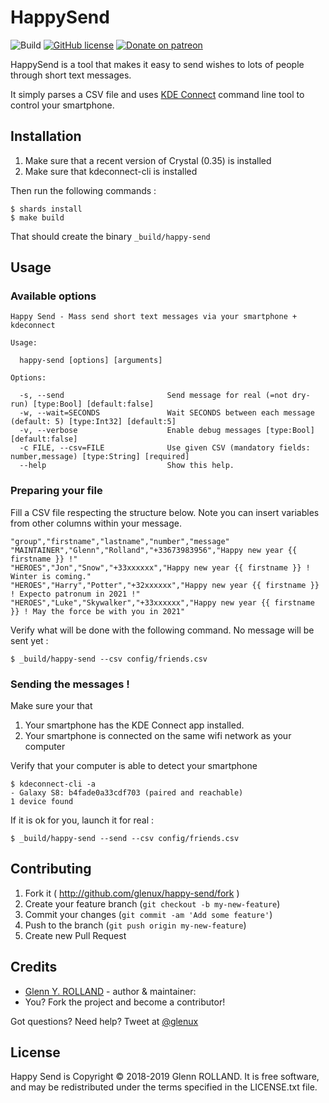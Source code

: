 # HappySend

![Build](https://github.com/glenux/happy-send/workflows/build/badge.svg?branch=master)
[![GitHub license](https://img.shields.io/github/license/glenux/happy-send.svg)](https://github.com/glenux/happy-send/blob/master/LICENSE.txt)
[![Donate on patreon](https://img.shields.io/badge/patreon-donate-orange.svg)](https://patreon.com/glenux)

HappySend is a tool that makes it easy to send wishes to lots of people through short text messages.

It simply parses a CSV file and uses [KDE Connect](https://community.kde.org/KDEConnect) command line tool to control your smartphone.


## Installation

1. Make sure that a recent version of Crystal (0.35) is installed
2. Make sure that kdeconnect-cli is installed

Then run the following commands :

    $ shards install
    $ make build

That should create the binary `_build/happy-send`

## Usage

### Available options


    Happy Send - Mass send short text messages via your smartphone + kdeconnect
  
    Usage:
  
      happy-send [options] [arguments]
  
    Options:
  
      -s, --send                       Send message for real (=not dry-run) [type:Bool] [default:false]
      -w, --wait=SECONDS               Wait SECONDS between each message (default: 5) [type:Int32] [default:5]
      -v, --verbose                    Enable debug messages [type:Bool] [default:false]
      -c FILE, --csv=FILE              Use given CSV (mandatory fields: number,message) [type:String] [required]
      --help                           Show this help.



### Preparing your file

Fill a CSV file respecting the structure below. Note you can insert variables from
other columns within your message.

    "group","firstname","lastname","number","message"
    "MAINTAINER","Glenn","Rolland","+33673983956","Happy new year {{ firstname }} !"
    "HEROES","Jon","Snow","+33xxxxxx","Happy new year {{ firstname }} ! Winter is coming."
    "HEROES","Harry","Potter","+32xxxxxx","Happy new year {{ firstname }} ! Expecto patronum in 2021 !"
    "HEROES","Luke","Skywalker","+33xxxxxx","Happy new year {{ firstname }} ! May the force be with you in 2021"

Verify what will be done with the following command. No message will be sent yet :

    $ _build/happy-send --csv config/friends.csv

###  Sending the messages !

Make sure your that

1. Your smartphone has the KDE Connect app installed. 
2. Your smartphone is connected on the same wifi network as your computer

Verify that your computer is able to detect your smartphone

    $ kdeconnect-cli -a
    - Galaxy S8: b4fade0a33cdf703 (paired and reachable)
    1 device found

If it is ok for you, launch it for real :

    $ _build/happy-send --send --csv config/friends.csv


## Contributing

1. Fork it ( http://github.com/glenux/happy-send/fork )
2. Create your feature branch (`git checkout -b my-new-feature`)
3. Commit your changes (`git commit -am 'Add some feature'`)
4. Push to the branch (`git push origin my-new-feature`)
5. Create new Pull Request


## Credits

* [Glenn Y. ROLLAND](https://github.com/glenux) - author & maintainer:
* You? Fork the project and become a contributor!

Got questions? Need help? Tweet at [@glenux](https://twitter.com/glenux)


## License

Happy Send is Copyright © 2018-2019 Glenn ROLLAND. It is free software, and may be redistributed under the terms specified in the LICENSE.txt file.

